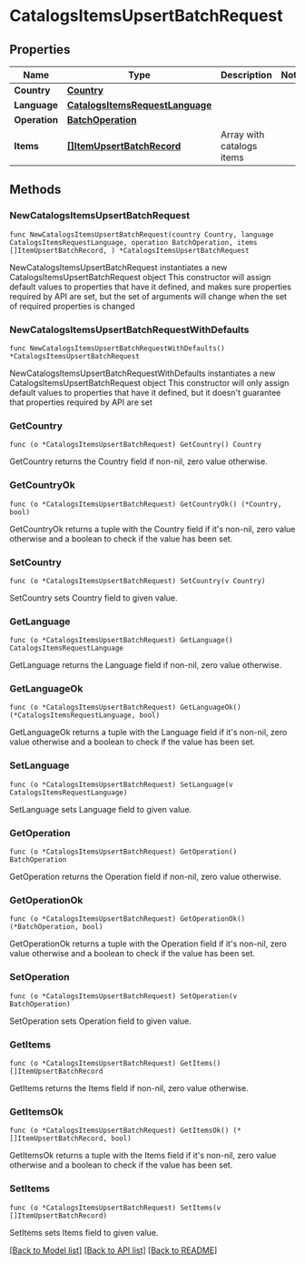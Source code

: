 # CatalogsItemsUpsertBatchRequest

## Properties

Name | Type | Description | Notes
------------ | ------------- | ------------- | -------------
**Country** | [**Country**](Country.md) |  | 
**Language** | [**CatalogsItemsRequestLanguage**](CatalogsItemsRequestLanguage.md) |  | 
**Operation** | [**BatchOperation**](BatchOperation.md) |  | 
**Items** | [**[]ItemUpsertBatchRecord**](ItemUpsertBatchRecord.md) | Array with catalogs items | 

## Methods

### NewCatalogsItemsUpsertBatchRequest

`func NewCatalogsItemsUpsertBatchRequest(country Country, language CatalogsItemsRequestLanguage, operation BatchOperation, items []ItemUpsertBatchRecord, ) *CatalogsItemsUpsertBatchRequest`

NewCatalogsItemsUpsertBatchRequest instantiates a new CatalogsItemsUpsertBatchRequest object
This constructor will assign default values to properties that have it defined,
and makes sure properties required by API are set, but the set of arguments
will change when the set of required properties is changed

### NewCatalogsItemsUpsertBatchRequestWithDefaults

`func NewCatalogsItemsUpsertBatchRequestWithDefaults() *CatalogsItemsUpsertBatchRequest`

NewCatalogsItemsUpsertBatchRequestWithDefaults instantiates a new CatalogsItemsUpsertBatchRequest object
This constructor will only assign default values to properties that have it defined,
but it doesn't guarantee that properties required by API are set

### GetCountry

`func (o *CatalogsItemsUpsertBatchRequest) GetCountry() Country`

GetCountry returns the Country field if non-nil, zero value otherwise.

### GetCountryOk

`func (o *CatalogsItemsUpsertBatchRequest) GetCountryOk() (*Country, bool)`

GetCountryOk returns a tuple with the Country field if it's non-nil, zero value otherwise
and a boolean to check if the value has been set.

### SetCountry

`func (o *CatalogsItemsUpsertBatchRequest) SetCountry(v Country)`

SetCountry sets Country field to given value.


### GetLanguage

`func (o *CatalogsItemsUpsertBatchRequest) GetLanguage() CatalogsItemsRequestLanguage`

GetLanguage returns the Language field if non-nil, zero value otherwise.

### GetLanguageOk

`func (o *CatalogsItemsUpsertBatchRequest) GetLanguageOk() (*CatalogsItemsRequestLanguage, bool)`

GetLanguageOk returns a tuple with the Language field if it's non-nil, zero value otherwise
and a boolean to check if the value has been set.

### SetLanguage

`func (o *CatalogsItemsUpsertBatchRequest) SetLanguage(v CatalogsItemsRequestLanguage)`

SetLanguage sets Language field to given value.


### GetOperation

`func (o *CatalogsItemsUpsertBatchRequest) GetOperation() BatchOperation`

GetOperation returns the Operation field if non-nil, zero value otherwise.

### GetOperationOk

`func (o *CatalogsItemsUpsertBatchRequest) GetOperationOk() (*BatchOperation, bool)`

GetOperationOk returns a tuple with the Operation field if it's non-nil, zero value otherwise
and a boolean to check if the value has been set.

### SetOperation

`func (o *CatalogsItemsUpsertBatchRequest) SetOperation(v BatchOperation)`

SetOperation sets Operation field to given value.


### GetItems

`func (o *CatalogsItemsUpsertBatchRequest) GetItems() []ItemUpsertBatchRecord`

GetItems returns the Items field if non-nil, zero value otherwise.

### GetItemsOk

`func (o *CatalogsItemsUpsertBatchRequest) GetItemsOk() (*[]ItemUpsertBatchRecord, bool)`

GetItemsOk returns a tuple with the Items field if it's non-nil, zero value otherwise
and a boolean to check if the value has been set.

### SetItems

`func (o *CatalogsItemsUpsertBatchRequest) SetItems(v []ItemUpsertBatchRecord)`

SetItems sets Items field to given value.



[[Back to Model list]](../README.md#documentation-for-models) [[Back to API list]](../README.md#documentation-for-api-endpoints) [[Back to README]](../README.md)


